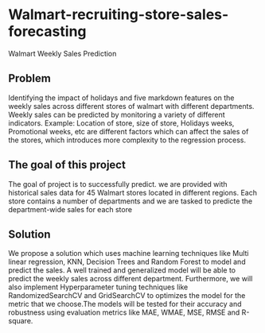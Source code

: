 # Walmart-recruiting-store-sales-forecasting
Walmart Weekly Sales Prediction
## Problem
Identifying the impact of holidays and five markdown features on the weekly sales across different stores of walmart with different departments. Weekly sales can be predicted by monitoring a variety of different indicators. Example: Location of store, size of store, Holidays weeks, Promotional weeks, etc are different factors which can affect the sales of the stores, which introduces more complexity to the regression process.
## The goal of this project
The goal of project is to successfully predict. we are provided with historical sales data for 45 Walmart stores located in different regions. Each store contains a number of departments and we are tasked to predicte the department-wide sales for each store
## Solution
We propose a solution which uses machine learning techniques like Multi linear regression, KNN, Decision Trees and Random Forest to model and predict the sales. A well trained and generalized model will be able to predict the weekly sales across different department. Furthermore, we will also implement Hyperparameter tuning techniques like RandomizedSearchCV and GridSearchCV to optimizes the model for the metric that we choose.The models will be tested for their accuracy and robustness using evaluation metrics like MAE, WMAE, MSE, RMSE and R-square.
